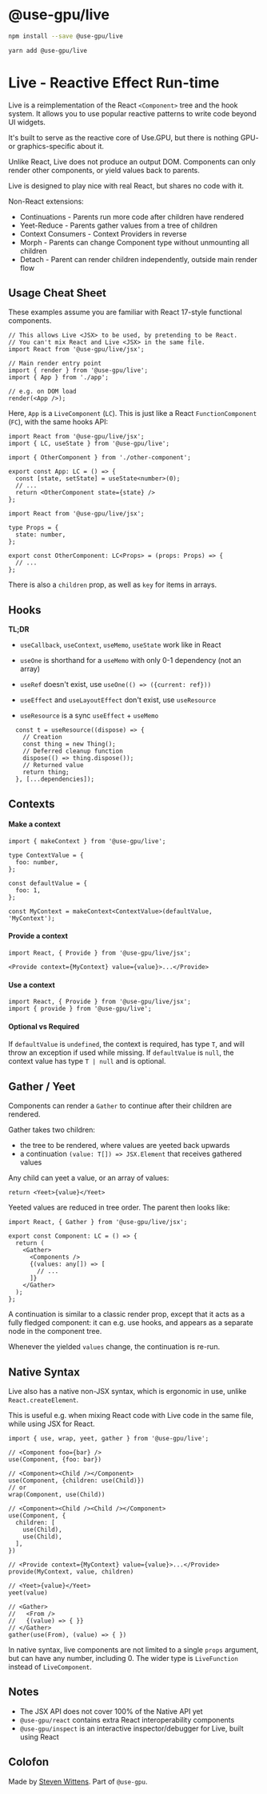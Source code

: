 # @use-gpu/live

```sh
npm install --save @use-gpu/live
```

```sh
yarn add @use-gpu/live
```

# Live - Reactive Effect Run-time

Live is a reimplementation of the React `<Component>` tree and the hook system. It allows you to use popular reactive patterns to write code beyond UI widgets.

It's built to serve as the reactive core of Use.GPU, but there is nothing GPU- or graphics-specific about it.

Unlike React, Live does not produce an output DOM. Components can only render other components, or yield values back to parents.

Live is designed to play nice with real React, but shares no code with it.

Non-React extensions:
- Continuations - Parents run more code after children have rendered
- Yeet-Reduce - Parents gather values from a tree of children
- Context Consumers - Context Providers in reverse
- Morph - Parents can change Component type without unmounting all children
- Detach - Parent can render children independently, outside main render flow

## Usage Cheat Sheet

These examples assume you are familiar with React 17-style functional components.

```tsx
// This allows Live <JSX> to be used, by pretending to be React.
// You can't mix React and Live <JSX> in the same file.
import React from '@use-gpu/live/jsx';

// Main render entry point
import { render } from '@use-gpu/live';
import { App } from './app';

// e.g. on DOM load
render(<App />);
```

Here, `App` is a `LiveComponent` (`LC`). This is just like a React `FunctionComponent` (`FC`), with the same hooks API:

```tsx
import React from '@use-gpu/live/jsx';
import { LC, useState } from '@use-gpu/live';

import { OtherComponent } from './other-component';

export const App: LC = () => {
  const [state, setState] = useState<number>(0);
  // ...
  return <OtherComponent state={state} />
};
```

```tsx
import React from '@use-gpu/live/jsx';

type Props = {
  state: number,
};

export const OtherComponent: LC<Props> = (props: Props) => {
  // ...
};
```

There is also a `children` prop, as well as `key` for items in arrays.

## Hooks

**TL;DR**
- `useCallback`, `useContext`, `useMemo`, `useState` work like in React

- `useOne` is shorthand for a `useMemo` with only 0-1 dependency (not an array)
- `useRef` doesn't exist, use `useOne(() => ({current: ref}))`

- `useEffect` and `useLayoutEffect` don't exist, use `useResource`
- `useResource` is a sync `useEffect` + `useMemo`

```tsx
  const t = useResource((dispose) => {
    // Creation
    const thing = new Thing();
    // Deferred cleanup function
    dispose(() => thing.dispose());
    // Returned value
    return thing;
  }, [...dependencies]);
```

## Contexts

#### Make a context

```tsx
import { makeContext } from '@use-gpu/live';

type ContextValue = {
  foo: number,
};

const defaultValue = {
  foo: 1,
};

const MyContext = makeContext<ContextValue>(defaultValue, 'MyContext');
```

#### Provide a context

```tsx
import React, { Provide } from '@use-gpu/live/jsx';

<Provide context={MyContext} value={value}>...</Provide>
```

#### Use a context

```tsx
import React, { Provide } from '@use-gpu/live/jsx';
import { provide } from '@use-gpu/live';
```

#### Optional vs Required

If `defaultValue` is `undefined`, the context is required, has type `T`, and will throw an exception if used while missing.
If `defaultValue` is `null`, the context value has type `T | null` and is optional.

## Gather / Yeet

Components can render a `Gather` to continue after their children are rendered.

Gather takes two children:
- the tree to be rendered, where values are yeeted back upwards
- a continuation `(value: T[]) => JSX.Element` that receives gathered values

Any child can yeet a value, or an array of values:

```tsx
return <Yeet>{value}</Yeet>
```

Yeeted values are reduced in tree order. The parent then looks like:

```tsx
import React, { Gather } from '@use-gpu/live/jsx';

export const Component: LC = () => {
  return (
    <Gather>
      <Components />
      {(values: any[]) => [
        // ...
      ]}
    </Gather>
  );
};
```

A continuation is similar to a classic render prop, except that it acts as a fully fledged component: it can e.g. use hooks, and appears as a separate node in the component tree.

Whenever the yielded `values` change, the continuation is re-run.

## Native Syntax

Live also has a native non-JSX syntax, which is ergonomic in use, unlike `React.createElement`.

This is useful e.g. when mixing React code with Live code in the same file, while using JSX for React.

```tsx
import { use, wrap, yeet, gather } from '@use-gpu/live';

// <Component foo={bar} />
use(Component, {foo: bar})

// <Component><Child /></Component>
use(Component, {children: use(Child)})
// or
wrap(Component, use(Child))

// <Component><Child /><Child /></Component>
use(Component, {
  children: [
    use(Child),
    use(Child),
  ],
})

// <Provide context={MyContext} value={value}>...</Provide>
provide(MyContext, value, children)

// <Yeet>{value}</Yeet>
yeet(value)

// <Gather>
//   <From />
//   {(value) => { }}
// </Gather>
gather(use(From), (value) => { })
```

In native syntax, live components are not limited to a single `props` argument, but can have any number, including 0. The wider type is `LiveFunction` instead of `LiveComponent`.

## Notes

- The JSX API does not cover 100% of the Native API yet
- `@use-gpu/react` contains extra React interoperability components
- `@use-gpu/inspect` is an interactive inspector/debugger for Live, built using React

## Colofon

Made by [Steven Wittens](https://acko.net). Part of `@use-gpu`.


